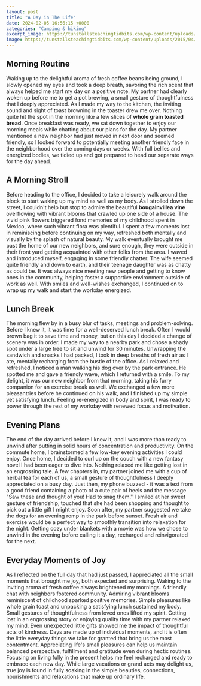 ```yaml
---
layout: post
title: "A Day in The Life"
date: 2024-02-05 16:56:15 +0000
categories: "Camping & hiking"
excerpt_image: https://tunstallsteachingtidbits.com/wp-content/uploads/2015/04/adayinthelifelinky-2.png
image: https://tunstallsteachingtidbits.com/wp-content/uploads/2015/04/adayinthelifelinky-2.png
---
```


## Morning Routine
Waking up to the delightful aroma of fresh coffee beans being ground, I slowly opened my eyes and took a deep breath, savoring the rich scent that always helped me start my day on a positive note. My partner had clearly woken up before me to get a pot brewing, a small gesture of thoughtfulness that I deeply appreciated. As I made my way to the kitchen, the inviting sound and sight of toast browning in the toaster drew me over. Nothing quite hit the spot in the morning like a few slices of **whole grain toasted bread**. 
Once breakfast was ready, we sat down together to enjoy our morning meals while chatting about our plans for the day. My partner mentioned a new neighbor had just moved in next door and seemed friendly, so I looked forward to potentially meeting another friendly face in the neighborhood over the coming days or weeks. With full bellies and energized bodies, we tidied up and got prepared to head our separate ways for the day ahead.
## A Morning Stroll
Before heading to the office, I decided to take a leisurely walk around the block to start waking up my mind as well as my body. As I strolled down the street, I couldn't help but stop to admire the beautiful **bougainvillea vine** overflowing with vibrant blooms that crawled up one side of a house. The vivid pink flowers triggered fond memories of my childhood spent in Mexico, where such vibrant flora was plentiful. I spent a few moments lost in reminiscing before continuing on my way, refreshed both mentally and visually by the splash of natural beauty. 
My walk eventually brought me past the home of our new neighbors, and sure enough, they were outside in their front yard getting acquainted with other folks from the area. I waved and introduced myself, engaging in some friendly chatter. The wife seemed quite friendly and down to earth, and their teenage daughter was as chatty as could be. It was always nice meeting new people and getting to know ones in the community, helping foster a supportive environment outside of work as well. With smiles and well-wishes exchanged, I continued on to wrap up my walk and start the workday energized.
## Lunch Break
The morning flew by in a busy blur of tasks, meetings and problem-solving. Before I knew it, it was time for a well-deserved lunch break. Often I would brown bag it to save time and money, but on this day I decided a change of scenery was in order. I made my way to a nearby park and chose a shady spot under a large tree to sit and unwind for 30 minutes. Unwrapping the sandwich and snacks I had packed, I took in deep breaths of fresh air as I ate, mentally recharging from the bustle of the office. 
As I relaxed and refreshed, I noticed a man walking his dog over by the park entrance. He spotted me and gave a friendly wave, which I returned with a smile. To my delight, it was our new neighbor from that morning, taking his furry companion for an exercise break as well. We exchanged a few more pleasantries before he continued on his walk, and I finished up my simple yet satisfying lunch. Feeling re-energized in body and spirit, I was ready to power through the rest of my workday with renewed focus and motivation.
## Evening Plans 
The end of the day arrived before I knew it, and I was more than ready to unwind after putting in solid hours of concentration and productivity. On the commute home, I brainstormed a few low-key evening activities I could enjoy. Once home, I decided to curl up on the couch with a new fantasy novel I had been eager to dive into. Nothing relaxed me like getting lost in an engrossing tale. A few chapters in, my partner joined me with a cup of herbal tea for each of us, a small gesture of thoughtfulness I deeply appreciated on a busy day. 
Just then, my phone buzzed - it was a text from a good friend containing a photo of a cute pair of heels and the message "Saw these and thought of you! Had to snag them." I smiled at her sweet gesture of friendship, touched that she had been shopping and thought to pick out a little gift I might enjoy. Soon after, my partner suggested we take the dogs for an evening romp in the park before sunset. Fresh air and exercise would be a perfect way to smoothly transition into relaxation for the night. Getting cozy under blankets with a movie was how we chose to unwind in the evening before calling it a day, recharged and reinvigorated for the next.
## Everyday Moments of Joy
As I reflected on the full day that had just passed, I appreciated all the small moments that brought me joy, both expected and surprising. Waking to the inviting aroma of fresh coffee always brightened my mornings. A friendly chat with neighbors fostered community. Admiring vibrant blooms reminiscent of childhood sparked positive memories. Simple pleasures like whole grain toast and unpacking a satisfying lunch sustained my body. Small gestures of thoughtfulness from loved ones lifted my spirit. Getting lost in an engrossing story or enjoying quality time with my partner relaxed my mind. Even unexpected little gifts showed me the impact of thoughtful acts of kindness. 
Days are made up of individual moments, and it is often the little everyday things we take for granted that bring us the most contentment. Appreciating life's small pleasures can help us maintain balanced perspective, fulfillment and gratitude even during hectic routines. Focusing on living fully in the present helps me feel recharged and ready to embrace each new day. While large vacations or grand acts may delight us, true joy is found in fully soaking in the simple beauties, connections, nourishments and relaxations that make up ordinary life.